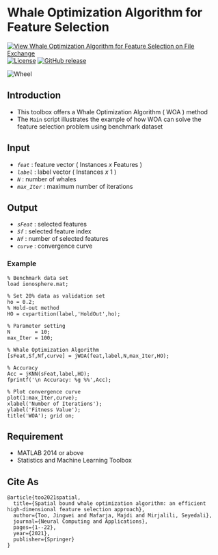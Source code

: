# Whale Optimization Algorithm for Feature Selection

[![View Whale Optimization Algorithm for Feature Selection on File Exchange](https://www.mathworks.com/matlabcentral/images/matlab-file-exchange.svg)](https://www.mathworks.com/matlabcentral/fileexchange/81433-whale-optimization-algorithm-for-feature-selection)
[![License](https://img.shields.io/badge/license-BSD_3-yellow.svg)](https://github.com/JingweiToo/Whale-Optimization-Algorithm-for-Feature-Selection/blob/main/LICENSE)
[![GitHub release](https://img.shields.io/badge/release-1.1-green.svg)](https://github.com/JingweiToo/Whale-Optimization-Algorithm-for-Feature-Selection)

![Wheel](https://www.mathworks.com/matlabcentral/mlc-downloads/downloads/935b0716-70d6-40b6-a4ad-3b479f499e2e/f587998c-2aef-4bd2-ba65-b056e2d10146/images/1603176127.JPG)


## Introduction
* This toolbox offers a Whale Optimization Algorithm ( WOA ) method
* The `Main` script illustrates the example of how WOA can solve the feature selection problem using benchmark dataset


## Input
* *`feat`*     : feature vector ( Instances *x* Features )
* *`label`*    : label vector ( Instances *x* 1 )
* *`N`*        : number of whales
* *`max_Iter`* : maximum number of iterations

## Output
* *`sFeat`*    : selected features
* *`Sf`*       : selected feature index
* *`Nf`*       : number of selected features
* *`curve`*    : convergence curve


### Example
```code
% Benchmark data set 
load ionosphere.mat;

% Set 20% data as validation set
ho = 0.2; 
% Hold-out method
HO = cvpartition(label,'HoldOut',ho);

% Parameter setting
N        = 10; 
max_Iter = 100; 

% Whale Optimization Algorithm
[sFeat,Sf,Nf,curve] = jWOA(feat,label,N,max_Iter,HO);

% Accuracy
Acc = jKNN(sFeat,label,HO); 
fprintf('\n Accuracy: %g %%',Acc); 

% Plot convergence curve
plot(1:max_Iter,curve); 
xlabel('Number of Iterations');
ylabel('Fitness Value');
title('WOA'); grid on;
```

## Requirement
* MATLAB 2014 or above
* Statistics and Machine Learning Toolbox


## Cite As
```code
@article{too2021spatial,
  title={Spatial bound whale optimization algorithm: an efficient high-dimensional feature selection approach},
  author={Too, Jingwei and Mafarja, Majdi and Mirjalili, Seyedali},
  journal={Neural Computing and Applications},
  pages={1--22},
  year={2021},
  publisher={Springer}
}
```
